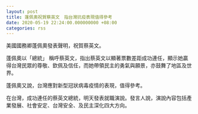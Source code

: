 ```yaml
---
layout: post
title: 蓬佩奧祝賀蔡英文　指台灣抗疫表現值得參考
date: 2020-05-19 22:24:00.000000000 +08:00
categories: rss
---
```


美國國務卿蓬佩奧發表聲明，祝賀蔡英文。

蓬佩奧以「總統」 稱呼蔡英文，指出蔡英文以顯著票數差距成功連任，顯示她贏得台灣民眾的尊敬、欽佩及信任，而她帶領民主的勇氣與願景，亦鼓舞了地區及世界。

蓬佩奧又說，台灣應對新型冠狀病毒疫情的表現，值得參考。

在台灣，成功連任的蔡英文總統，明天發表就職演說。發言人說，演說內容包括產業發展、社會安定、台灣安全、及民主深化四大方向。
